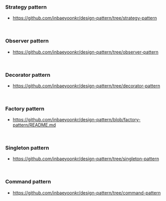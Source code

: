 ### Strategy pattern
- https://github.com/inbaeyoonkr/design-pattern/tree/strategy-pattern

<br>

### Observer pattern
- https://github.com/inbaeyoonkr/design-pattern/tree/observer-pattern

<br>

### Decorator pattern
- https://github.com/inbaeyoonkr/design-pattern/tree/decorator-pattern

<br>

### Factory pattern
- https://github.com/inbaeyoonkr/design-pattern/blob/factory-pattern/README.md

<br>

### Singleton pattern
- https://github.com/inbaeyoonkr/design-pattern/tree/singleton-pattern

<br>

### Command pattern
- https://github.com/inbaeyoonkr/design-pattern/tree/command-pattern
